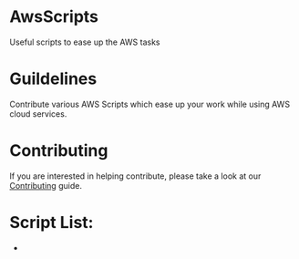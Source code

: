 # AwsScripts

Useful scripts to ease up the AWS tasks


# Guildelines

Contribute various AWS Scripts which ease up your work while using AWS cloud services.

# Contributing

If you are interested in helping contribute, please take a look at our [Contributing](https://github.com/cloudMaster01/AwsScripts/blob/main/CONTRIBUTING.md) guide.

# Script List:

- 
